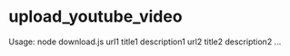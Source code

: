 # upload_youtube_video

Usage: node download.js url1 title1 description1 url2 title2 description2 ...